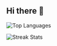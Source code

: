 ## Hi there 👋

<!--
**monchewharry/monchewharry** is a ✨ _special_ ✨ repository because its `README.md` (this file) appears on your GitHub profile.

Here are some ideas to get you started:

- 🔭 I’m currently working on ...
- 🌱 I’m currently learning ...
- 👯 I’m looking to collaborate on ...
- 🤔 I’m looking for help with ...
- 💬 Ask me about ...
- 📫 How to reach me: ...
- 😄 Pronouns: ...
- ⚡ Fun fact: ...
-->
<!--
![GitHub Stats](https://github-readme-stats.vercel.app/api?username=monchewharry&show_icons=true&theme=radical)
-->
![Top Languages](https://github-readme-stats.vercel.app/api/top-langs/?username=monchewharry&layout=compact&theme=radical)

![Streak Stats](https://github-readme-streak-stats.herokuapp.com/?user=monchewharry&theme=radical)
